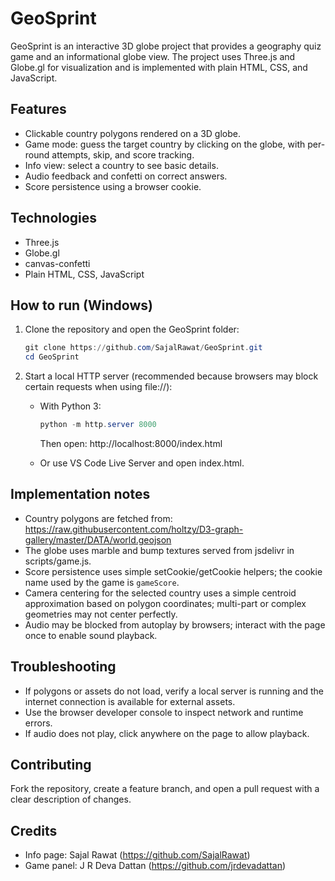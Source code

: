 # GeoSprint

GeoSprint is an interactive 3D globe project that provides a geography quiz game and an informational globe view. The project uses Three.js and Globe.gl for visualization and is implemented with plain HTML, CSS, and JavaScript.

## Features

- Clickable country polygons rendered on a 3D globe.
- Game mode: guess the target country by clicking on the globe, with per-round attempts, skip, and score tracking.
- Info view: select a country to see basic details.
- Audio feedback and confetti on correct answers.
- Score persistence using a browser cookie.

## Technologies

- Three.js
- Globe.gl
- canvas-confetti
- Plain HTML, CSS, JavaScript

## How to run (Windows)

1. Clone the repository and open the GeoSprint folder:
   ```powershell
   git clone https://github.com/SajalRawat/GeoSprint.git
   cd GeoSprint
   ```

2. Start a local HTTP server (recommended because browsers may block certain requests when using file://):
   - With Python 3:
     ```powershell
     python -m http.server 8000
     ```
     Then open: http://localhost:8000/index.html

   - Or use VS Code Live Server and open index.html.

## Implementation notes

- Country polygons are fetched from:
  https://raw.githubusercontent.com/holtzy/D3-graph-gallery/master/DATA/world.geojson
- The globe uses marble and bump textures served from jsdelivr in scripts/game.js.
- Score persistence uses simple setCookie/getCookie helpers; the cookie name used by the game is `gameScore`.
- Camera centering for the selected country uses a simple centroid approximation based on polygon coordinates; multi-part or complex geometries may not center perfectly.
- Audio may be blocked from autoplay by browsers; interact with the page once to enable sound playback.

## Troubleshooting

- If polygons or assets do not load, verify a local server is running and the internet connection is available for external assets.
- Use the browser developer console to inspect network and runtime errors.
- If audio does not play, click anywhere on the page to allow playback.

## Contributing

Fork the repository, create a feature branch, and open a pull request with a clear description of changes.

## Credits

- Info page: Sajal Rawat (https://github.com/SajalRawat)  
- Game panel: J R Deva Dattan (https://github.com/jrdevadattan)
